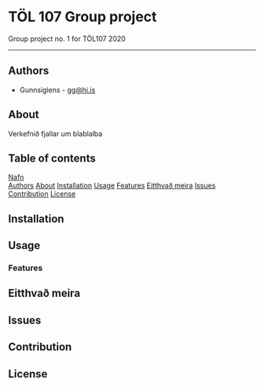 # TÖL 107 Group project
Group project no. 1 for TÖL107 2020
***

## Authors
* Gunnsiglens - gg@hi.is

## About
Verkefnið fjallar um blablalba

## Table of contents
[Nafn](#töl-107-group-project) <br /> 
[Authors](#authors) 
  [About](#about) 
  [Installation](#installation) 
  [Usage](#usage) 
    [Features](#features) 
  [Eitthvað meira](#eitthvað-meira) 
[Issues](#issues) 
[Contribution](#contribution) 
[License](#license)

## Installation

## Usage

### Features

## Eitthvað meira

## Issues

## Contribution

## License
